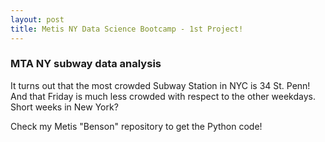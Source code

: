 ```yaml
---
layout: post
title: Metis NY Data Science Bootcamp - 1st Project!
---
```


###  MTA NY subway data analysis 


It turns out that the most crowded Subway Station in NYC is 34 St. Penn!
And that Friday is much less crowded with respect to the other weekdays.
Short weeks in New York?

Check my Metis "Benson" repository to get the Python code!
